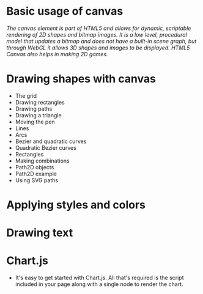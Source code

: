 # Basic usage of canvas
*The canvas element is part of HTML5 and allows for dynamic, scriptable rendering of 2D shapes and bitmap images. It is a low level, procedural model that updates a bitmap and does not have a built-in scene graph, but through WebGL it allows 3D shapes and images to be displayed. HTML5 Canvas also helps in making 2D games.*
# Drawing shapes with canvas
* The grid
* Drawing rectangles
* Drawing paths
* Drawing a triangle
* Moving the pen
* Lines
* Arcs
* Bezier and quadratic curves
* Quadratic Bezier curves
* Rectangles
* Making combinations
* Path2D objects
* Path2D example
* Using SVG paths
# Applying styles and colors
# Drawing text
# Chart.js
* It's easy to get started with Chart.js. All that's required is the script included in your page along with a single <canvas> node to render the chart.
